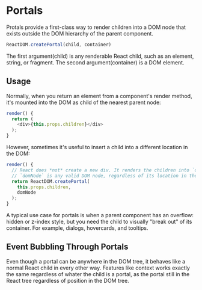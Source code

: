 # Portals
Protals provide a first-class way to render children into a DOM node that exists outside the DOM hierarchy of the parent component.

```js
ReactDOM.createPortal(child, container)
```
The first argument(child) is any renderable React child, such as an element, string, or fragment. The second argument(container) is a DOM element.

## Usage
Normally, when you return an element from a component's render method, it's mounted into the DOM as child of the nearest parent node:
```js
render() {
  return (
    <div>{this.props.children}</div>
  );
}
```

However, sometimes it's useful to insert a child into a different location in the DOM:
```js
render() {
  // React does *not* create a new div. It renders the children into `domNode`
  // `domNode` is any valid DOM node, regardless of its location in the DOM.
  return ReactDOM.createPortal(
    this.props.children,
    domNode
  );
}
```
A typical use case for portals is when a parent component has an overflow: hidden or z-index style, but you need the child to visually "break out" of its container. For example, dialogs, hovercards, and tooltips.

## Event Bubbling Through Portals
Even though a portal can be anywhere in the DOM tree, it behaves like a normal React child in every other way. Features like context works exactly the same regardless of whater the child is a portal, as the portal still in the React tree regardless of position in the DOM tree.